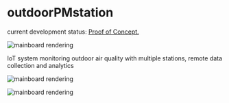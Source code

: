# outdoorPMstation

current development status: [Proof of Concept.](roadmap.md)

![mainboard rendering](https://github.com/aleppax/outdoorPMstation/blob/base/opms_Paradisa_Flowers.png "mainboard")

IoT system monitoring outdoor air quality with multiple stations, remote data collection and analytics

![mainboard rendering](https://github.com/aleppax/outdoorPMstation/blob/base/casing/pictures/picture_sensors_installed.jpg "an external photo of the installed system")

![mainboard rendering](https://github.com/aleppax/outdoorPMstation/blob/base/casing/pictures/picture_sensors_installer.jpg "a closeup of the installer's little helper")
